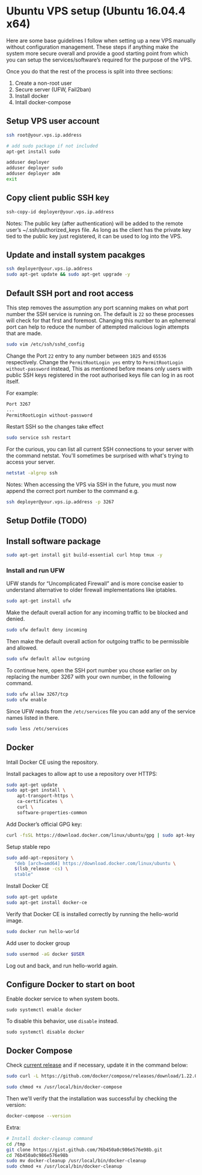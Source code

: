# Ubuntu VPS setup (Ubuntu 16.04.4 x64)

Here are some base guidelines I follow when setting up a new VPS manually without configuration management. These steps if anything make the system more secure overall and provide a good starting point from which you can setup the services/software’s required for the purpose of the VPS.

Once you do that the rest of the process is split into three sections:

1. Create a non-root user
2. Secure server (UFW, Fail2ban)
3. Install docker
4. Intall docker-compose

## Setup VPS user account
```bash
ssh root@your.vps.ip.address

# add sudo package if not included
apt-get install sudo

adduser deployer
adduser deployer sudo
adduser deployer adm
exit
```

## Copy client public SSH key
```bash
ssh-copy-id deployer@your.vps.ip.address
```
Notes: The public key (after authentication) will be added to the remote user’s ~/.ssh/authorized_keys file. As long as the client has the private key tied to the public key just registered, it can be used to log into the VPS.

## Update and install system pacakges
```bash
ssh deployer@your.vps.ip.address
sudo apt-get update && sudo apt-get upgrade -y
```

## Default SSH port and root access
This step removes the assumption any port scanning makes on what port number the SSH service is running on. The default is `22` so these processes will check for that first and foremost. Changing this number to an ephemeral port can help to reduce the number of attempted malicious login attempts that are made.

```bash
sudo vim /etc/ssh/sshd_config
```
Change the Port `22` entry to any number between `1025` and `65536` respectively. Change the `PermitRootLogin yes` entry to `PermitRootLogin without-password` instead, This as mentioned before means only users with public SSH keys registered in the root authorised keys file can log in as root itself.

For example:
```bash
Port 3267
...
PermitRootLogin without-password
```

Restart SSH so the changes take effect
```bash
sudo service ssh restart
```
For the curious, you can list all current SSH connections to your server with the command netstat. You'll sometimes be surprised with what's trying to access your server.
```bash
netstat -algrep ssh
```

Notes: When accessing the VPS via SSH in the future, you must now append the correct port number to the command e.g.
```bash
ssh deployer@your.vps.ip.address -p 3267
```

## Setup Dotfile (TODO)

## Install software package
```bash
sudo apt-get install git build-essential curl htop tmux -y
```

### Install and run UFW
UFW stands for “Uncomplicated Firewall” and is more concise easier to understand alternative to older firewall implementations like iptables.

```bash
sudo apt-get install ufw
```
Make the default overall action for any incoming traffic to be blocked and denied.
```bash
sudo ufw default deny incoming
```
Then make the default overall action for outgoing traffic to be permissible and allowed.
```bash
sudo ufw default allow outgoing
```

To continue here, open the SSH port number you chose earlier on by replacing the number 3267 with your own number, in the following command.
```bash
sudo ufw allow 3267/tcp
sudo ufw enable
```

Since UFW reads from the `/etc/services` file you can add any of the service names listed in there.
```bash
sudo less /etc/services
```

## Docker
Intall Docker CE using the repository.

Install packages to allow apt to use a repository over HTTPS:
```bash
sudo apt-get update
sudo apt-get install \
    apt-transport-https \
    ca-certificates \
    curl \
    software-properties-common
```

Add Docker’s official GPG key:
```bash
curl -fsSL https://download.docker.com/linux/ubuntu/gpg | sudo apt-key add -
```

Setup stable repo
```bash
sudo add-apt-repository \
   "deb [arch=amd64] https://download.docker.com/linux/ubuntu \
   $(lsb_release -cs) \
   stable"
```

Install Docker CE
```bash
sudo apt-get update
sudo apt-get install docker-ce
```

Verify that Docker CE is installed correctly by running the hello-world image.
```bash
sudo docker run hello-world
```

Add user to docker group
```bash
sudo usermod -aG docker $USER
```
Log out and back, and run hello-world again.

## Configure Docker to start on boot
Enable docker service to when system boots.
```
sudo systemctl enable docker
```

To disable this behavior, use `disable` instead.
```
sudo systemctl disable docker
```

## Docker Compose
Check [current release] and if necessary, update it in the command below:
```bash
sudo curl -L https://github.com/docker/compose/releases/download/1.22.0/docker-compose-`uname -s`-`uname -m` -o /usr/local/bin/docker-compose

sudo chmod +x /usr/local/bin/docker-compose
```

Then we'll verify that the installation was successful by checking the version:
```bash
docker-compose --version
```

Extra:
```bash
# Install docker-cleanup command
cd /tmp
git clone https://gist.github.com/76b450a0c986e576e98b.git
cd 76b450a0c986e576e98b
sudo mv docker-cleanup /usr/local/bin/docker-cleanup
sudo chmod +x /usr/local/bin/docker-cleanup
```


[current release]: https://github.com/docker/compose/releases